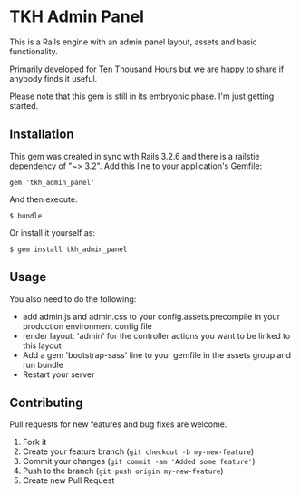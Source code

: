# TKH Admin Panel

This is a Rails engine with an admin panel layout, assets and basic functionality.

Primarily developed for Ten Thousand Hours but we are happy to share if anybody finds it useful.

Please note that this gem is still in its embryonic phase. I'm just getting started.

## Installation

This gem was created in sync with Rails 3.2.6 and there is a railstie dependency of "~> 3.2". Add this line to your application's Gemfile:

    gem 'tkh_admin_panel'

And then execute:

    $ bundle

Or install it yourself as:

    $ gem install tkh_admin_panel

## Usage

You also need to do the following:

* add admin.js and admin.css to your config.assets.precompile in your production environment config file
* render layout: 'admin' for the controller actions you want to be linked to this layout
* Add a gem 'bootstrap-sass' line to your gemfile in the assets group and run bundle
* Restart your server

## Contributing

Pull requests for new features and bug fixes are welcome.

1. Fork it
2. Create your feature branch (`git checkout -b my-new-feature`)
3. Commit your changes (`git commit -am 'Added some feature'`)
4. Push to the branch (`git push origin my-new-feature`)
5. Create new Pull Request
